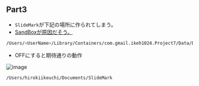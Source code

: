## Part3
- `SlideMark`が下記の場所に作られてしまう。
- [SandBoxが原因だそう。](https://www.udemy.com/course/hacking-with-macos-and-swift4/learn/lecture/8304570#questions/3649356)

```sh
/Users/<UserName>/Library/Containers/com.gmail.ikeh1024.Project7/Data/Documents/SlideMark
```

- OFFにすると期待通りの動作

![image](https://i.imgur.com/fgkeRha.png)

```sh
/Users/hirokiikeuchi/Documents/SlideMark
```